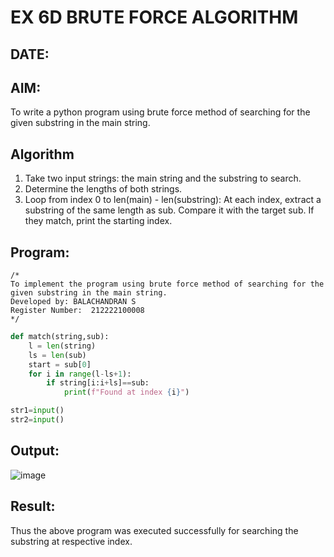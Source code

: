 # EX 6D BRUTE FORCE ALGORITHM
## DATE:
## AIM:
To write a python program using brute force method of searching for the given substring in the main string.

## Algorithm
1. Take two input strings: the main string and the substring to search.
2. Determine the lengths of both strings.
3. Loop from index 0 to len(main) - len(substring):
      At each index, extract a substring of the same length as sub.
      Compare it with the target sub.
      If they match, print the starting index.
   
## Program:
```
/*
To implement the program using brute force method of searching for the given substring in the main string.
Developed by: BALACHANDRAN S
Register Number:  212222100008
*/
```
```py
def match(string,sub):
    l = len(string)
    ls = len(sub)
    start = sub[0]
    for i in range(l-ls+1):
        if string[i:i+ls]==sub:
            print(f"Found at index {i}")

str1=input()
str2=input()
```

## Output:

![image](https://github.com/user-attachments/assets/cff954c4-4f32-4345-8d84-45ea00afe04e)

## Result:
Thus the above program was executed successfully for searching the substring at respective index.
